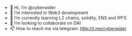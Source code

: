 - 👋 Hi, I’m @cyberwider
- 👀 I’m interested in Web3 development
- 🌱 I’m currently learning L2 chains, solidity, ENS and IPFS
- 💞️ I’m looking to collaborate on DAI
- 📫 How to reach me via telegram: http://t.me/cyberwider

<!---
cyberwider/cyberwider is a ✨ special ✨ repository because its `README.md` (this file) appears on your GitHub profile.
You can click the Preview link to take a look at your changes.
--->
